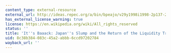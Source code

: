 ```yaml
---
content_type: external-resource
external_url: http://ideas.repec.org/a/bin/bpeajo/v29y1998i1998-2p137-206.html
has_external_license_warning: true
license: https://en.wikipedia.org/wiki/All_rights_reserved
status: ''
title: 'It''s Baaack: Japan''s Slump and the Return of the Liquidity Trap'
uid: 8c38b384-083c-45a2-abbb-6ccd97202784
wayback_url: ''
---
```

